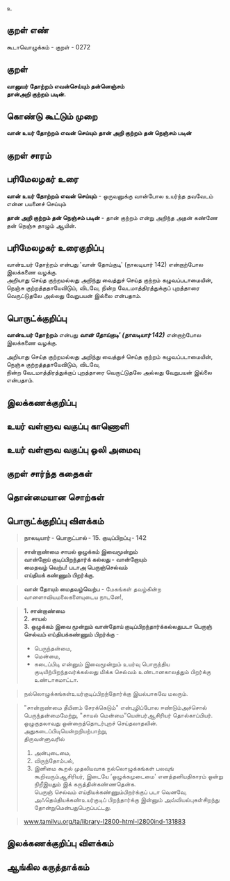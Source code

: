 உ

## குறள் எண் 

கூடாவொழுக்கம் - குறள் - 0272  

## குறள் 

**வானுயர் தோற்றம் எவன்செய்யும் தன்னெஞ்சம்  
தான்அறி குற்றம் படின்.**

## கொண்டு கூட்டும் முறை

**வான் உயர் தோற்றம் எவன் செய்யும் தான் அறி குற்றம் தன் நெஞ்சம் படின்**

## குறள் சாரம் 


## பரிமேலழகர் உரை

**வான் உயர் தோற்றம் எவன் செய்யும்** - ஒருவனுக்கு வான்போல உயர்ந்த தவவேடம் என்ன பயனைச் செய்யும்  

**தான் அறி குற்றம் தன் நெஞ்சம் படின்** - தான் குற்றம் என்று அறிந்த அதன் கண்ணே தன் நெஞ்சு தாழும் ஆயின்.  



## பரிமேலழகர் உரைகுறிப்பு   

வான்உயர் தோற்றம் என்பது 'வான் தோய்குடி' (நாலடியார் 142)  என்றாற்போல இலக்கணை வழக்கு.   
அறியாது செய்த குற்றமல்லது அறிந்து வைத்துச் செய்த குற்றம் கழுவப்படாமையின், நெஞ்சு குற்றத்ததாயேவிடும், விடவே, நின்ற வேடமாத்திரத்துக்குப் புறத்தாரை வெருட்டுதலே அல்லது வேறுபயன் இல்லை என்பதாம்.  

## பொருட்க்குறிப்பு 

**வான்உயர் தோற்றம்** என்பது _**வான் தோய்குடி' (நாலடியார் 142)**_  என்றாற்போல இலக்கணை வழக்கு.   

அறியாது செய்த குற்றமல்லது அறிந்து வைத்துச் செய்த குற்றம் கழுவப்படாமையின்,  
நெஞ்சு குற்றத்ததாயேவிடும், விடவே,  
நின்ற வேடமாத்திரத்துக்குப் புறத்தாரை வெருட்டுதலே அல்லது வேறுபயன் இல்லை என்பதாம்.  

## இலக்கணக்குறிப்பு  


## உயர் வள்ளுவ வகுப்பு காணொளி


## உயர் வள்ளுவ வகுப்பு ஒலி அமைவு 

 
## குறள் சார்ந்த கதைகள் 


## தொன்மையான சொற்கள்


## பொருட்க்குறிப்பு விளக்கம்

>**நாலடியார் - பொருட்பால் - 15. குடிப்பிறப்பு - 142**

>**சான்றாண்மை சாயல் ஒழுக்கம் இவைமூன்றும்  
>வான்றோய் குடிப்பிறந்தார்க் கல்லது - வான்றோயும்  
>மைதவழ் வெற்ப! படாஅ பெருஞ்செல்வம்  
>எய்தியக் கண்ணும் பிறர்க்கு.** 
  
  
>**வான் தோயும் மைதவழ்வெற்ப** - மேகங்கள் தவழ்கின்ற வானளாவியமலைகளையுடைய நாடனே!,  

>**1. சான்றாண்மை  
>2. சாயல்   
>3. ஒழுக்கம் இவை மூன்றும் வான்தோய் குடிப்பிறந்தார்க்கல்லதுபடா பெருஞ் செல்வம் எய்தியக்கண்ணும் பிறர்க்கு** -  
>* பெருந்தன்மை,   
>* மென்மை,   
>* கடைப்பிடி என்னும் இவைமூன்றும் உயர்வு பொருந்திய குடியிற்பிறந்தவர்க்கல்லது மிக்க செல்வம் உண்டானகாலத்தும் பிறர்க்கு உண்டாகமாட்டா.  

>நல்லொழுக்கங்கள்உயர்குடிப்பிறந்தோர்க்கு இயல்பாகவே மலரும்.  


>"சான்றாண்மை தீயினம் சேரக்கெடும்" என்புழிப்போல ஈண்டும்அச்சொல் பெருந்தன்மைமேற்று, "சாயல் மென்மை”யென்பர்ஆசிரியர் தொல்காப்பியர்.   
>ஒழுகுதலாவது ஒன்றைத்தொடர்புறச் செய்தலாதலின். அதுகடைப்பிடியென்றறியற்பாற்று,  
>திருவள்ளுவரில்  
>1.	அன்புடைமை,   
>2.	விருந்தோம்பல்,  
>3.	இனிமை கூறல் முதலியவாக நல்லொழுக்கங்கள் பலவுங் கூறிவரும்ஆசிரியர், இடையே ‘ஒழுக்கமுடைமை' எனத்தனியதிகாரம் ஒன்று நிறீஇயதும் இக் கருத்தின்கண்ணதென்க.   
>பெருஞ் செல்வம் எய்தியக்கண்ணும்பிறர்க்குப் படா வெனவே, அஃதெய்தியக்கண்உயர்குடிப் பிறந்தார்க்கு இன்னும் அவ்வியல்புகள்சிறந்து தோன்றுமென்பதுபெறப்பட்டது.   

>www.tamilvu.org/ta/library-l2800-html-l2800ind-131883

## இலக்கணக்குறிப்பு விளக்கம்


## ஆங்கில கருத்தாக்கம் 


